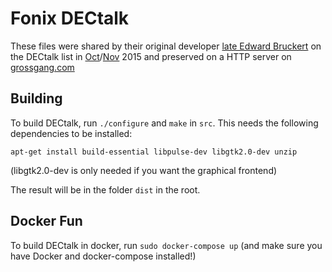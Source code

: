 # Fonix DECtalk
These files were shared by their original developer [late Edward Bruckert](https://bluegrasspals.com/pipermail/dectalk/2020-June/005253.html) on the DECtalk list in [Oct](https://bluegrasspals.com/pipermail/dectalk/2015-October/004517.html)/[Nov](https://bluegrasspals.com/pipermail/dectalk/2015-November/004535.html) 2015 and preserved on a HTTP server on [grossgang.com](https://keybase.pub/datajake1999/Grossgang/tts/dectalk%20software%20and%20manual/Ad%202.zip)

## Building
To build DECtalk, run `./configure` and `make` in `src`.
This needs the following dependencies to be installed:
```shell
apt-get install build-essential libpulse-dev libgtk2.0-dev unzip
```
(libgtk2.0-dev is only needed if you want the graphical frontend)

The result will be in the folder `dist` in the root.

## Docker Fun
To build DECtalk in docker, run `sudo docker-compose up` (and make sure you have Docker and docker-compose installed!)
